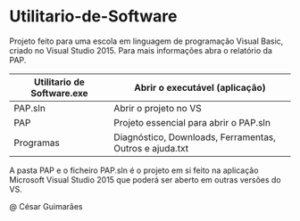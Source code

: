 # Utilitario-de-Software
Projeto feito para uma escola em linguagem de programação Visual Basic, criado no Visual Studio 2015. Para mais informações abra o relatório da PAP.

Utilitario de Software.exe | Abrir o executável (aplicação)
------------- | -------------
PAP.sln | Abrir o projeto no VS
PAP | Projeto essencial para abrir o PAP.sln
Programas | Diagnóstico, Downloads, Ferramentas, Outros e ajuda.txt

A pasta PAP e o ficheiro PAP.sln é o projeto em si feito na aplicação Microsoft Visual Studio 2015 que poderá ser aberto em outras versões do VS.

@ César Guimarães
